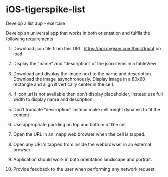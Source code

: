 # iOS-tigerspike-list
Develop a list app - exercise

Develop an universal app that works in both orientation and fulfils the following requirements

1) Download json file from this URL ­ https://api.myjson.com/bins/1quht on load

2) Display the "name" and “description” of the json items in a tableView

3) Download and display the image next to the name and description. Download the image asynchronously. Display image in a 80x60 rectangle and align it vertically center in the cell.

4) If icon url is not available then don’t display placeholder, instead use full width to display name and description.

5) Don’t truncate “description” instead make cell height dynamic to fit the content

6) Use appropriate padding on top and bottom of the cell

7) Open the URL in an in­app web browser when the cell is tapped.

8) Open any URL's tapped from inside the web­browser in an external browser.

9) Application should work in both orientation landscape and portrait.

10) Provide feedback to the user when performing any network request.
